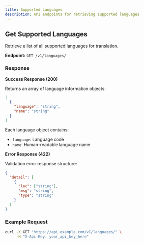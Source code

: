 ```yaml
---
title: Supported Languages
description: API endpoints for retrieving supported languages
---
```


## Get Supported Languages

Retrieve a list of all supported languages for translation.

**Endpoint:** `GET /v1/languages/`

### Response

**Success Response (200)**

Returns an array of language information objects:

```json
[
  {
    "language": "string",
    "name": "string"
  }
]
```

Each language object contains:
- `language`: Language code
- `name`: Human-readable language name

**Error Response (422)**

Validation error response structure:
```json
{
  "detail": [
    {
      "loc": ["string"],
      "msg": "string",
      "type": "string"
    }
  ]
}
```

### Example Request

```bash
curl -X GET "https://api.example.com/v1/languages/" \
     -H "X-Api-Key: your_api_key_here"
```
